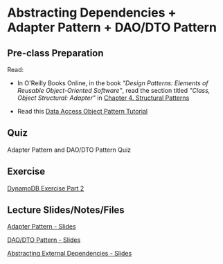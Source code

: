#  Abstracting Dependencies + Adapter Pattern + DAO/DTO Pattern

## Pre-class Preparation

Read:

- In O'Reilly Books Online, in the book *"Design Patterns: Elements of Reusable Object-Oriented Software"*, read the section titled *"Class, Object Structural: Adapter"* in [Chapter 4. Structural Patterns](https://learning.oreilly.com/library/view/design-patterns-elements/0201633612/ch04.html)

- Read this [Data Access Object Pattern Tutorial](https://www.tutorialspoint.com/design_pattern/data_access_object_pattern.htm)

## Quiz

Adapter Pattern and DAO/DTO Pattern Quiz

## Exercise

[DynamoDB Exercise Part 2](./dynamodb-exercise-2.md)

## Lecture Slides/Notes/Files

[Adapter Pattern - Slides](https://docs.google.com/presentation/d/17PYjbhi4n0jElcWd-EF3EEQdl6K0zgrI)

[DAO/DTO Pattern - Slides](https://docs.google.com/presentation/d/1fapMA9NEBk8gRRsqVVzbkJpFk1Yj35ANFJ9dV5xqg0o/edit?usp=sharing)

[Abstracting External Dependencies - Slides](https://docs.google.com/presentation/d/1AW5Rap7TLHTJn7f7TUqEOccSTrO1F0cS/)
